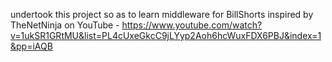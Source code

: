 undertook this project so as to learn middleware for BillShorts inspired by TheNetNinja on YouTube - https://www.youtube.com/watch?v=1ukSR1GRtMU&list=PL4cUxeGkcC9jLYyp2Aoh6hcWuxFDX6PBJ&index=1&pp=iAQB

